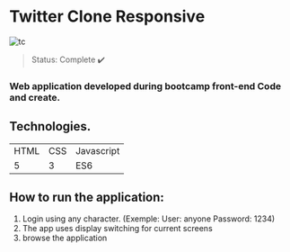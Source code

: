 # Twitter Clone Responsive

![tc](https://user-images.githubusercontent.com/80656787/134821387-29ec15be-94fb-48f3-b5e0-8439a39e0517.png)


> Status: Complete ✔️

### Web application developed during bootcamp front-end Code and create.

## Technologies.

<table>
  <tr>
    <td>HTML</td>
    <td>CSS</td>
    <td>Javascript</td>
  </tr>
  <tr>
    <td>5</td>
    <td>3</td>
    <td>ES6</td>
  </tr>
</table>


## How to run the application:


1) Login using any character. (Exemple: User: anyone Password: 1234)
2) The app uses display switching for current screens
3) browse the application



